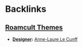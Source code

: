 
# Backlinks
## [Roamcult Themes](<Roamcult Themes.md>)
- **[Designer](<Designer.md>):** [Anne-Laure Le Cunff](<Anne-Laure Le Cunff.md>)

